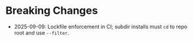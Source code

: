 # Breaking Changes

- 2025-09-09: Lockfile enforcement in CI; subdir installs must `cd` to repo root and use `--filter`.
